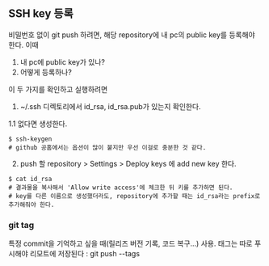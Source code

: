 ## SSH key 등록
비밀번호 없이 git push 하려면, 해당 repository에 내 pc의 public key를 등록해야 한다. 이때
1. 내 pc에 public key가 있나?
2. 어떻게 등록하나?

이 두 가지를 확인하고 실행하려면
1. ~/.ssh 디렉토리에서 id_rsa, id_rsa.pub가 있는지 확인한다.

1.1 없다면 생성한다.
```github
$ ssh-keygen
# github 공홈에서는 옵션이 많이 붙지만 우선 이걸로 충분한 것 같다.
```

2. push 할 repository > Settings > Deploy keys 에 add new key 한다.
```github
$ cat id_rsa
# 결과물을 복사해서 'Allow write access'에 체크한 뒤 키를 추가하면 된다.
# key를 다른 이름으로 생성했더라도, repository에 추가할 때는 id_rsa라는 prefix로 추가해줘야 한다.
```
### git tag
특정 commit을 기억하고 싶을 때(릴리즈 버전 기록, 코드 복구...) 사용.
태그는 따로 푸시해야 리모트에 저장된다 : git push --tags 
